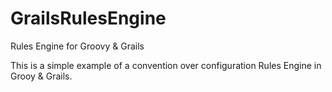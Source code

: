 GrailsRulesEngine
=================

Rules Engine for Groovy &amp; Grails

This is a simple example of a convention over configuration Rules Engine in Grooy & Grails.

